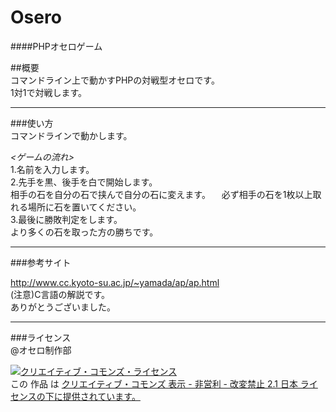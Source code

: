 Osero
=====

####PHPオセロゲーム   

##概要    
コマンドライン上で動かすPHPの対戦型オセロです。   
1対1で対戦します。    

---------------------------------------------
###使い方   
コマンドラインで動かします。    

_<ゲームの流れ>_    
1.名前を入力します。    
2.先手を黒、後手を白で開始します。    
  相手の石を自分の石で挟んで自分の石に変えます。
　必ず相手の石を1枚以上取れる場所に石を置いてください。   
3.最後に勝敗判定をします。    
  より多くの石を取った方の勝ちです。    
  
------------------------------------------
###参考サイト   

http://www.cc.kyoto-su.ac.jp/~yamada/ap/ap.html   
(注意)C言語の解説です。   
ありがとうございました。        

------------------------------------------
###ライセンス   
@オセロ制作部   

<a rel="license" href="http://creativecommons.org/licenses/by-nc-nd/2.1/jp/"><img alt="クリエイティブ・コモンズ・ライセンス" style="border-width:0" src="http://i.creativecommons.org/l/by-nc-nd/2.1/jp/88x31.png" /></a><br />この 作品 は <a rel="license" href="http://creativecommons.org/licenses/by-nc-nd/2.1/jp/">クリエイティブ・コモンズ 表示 - 非営利 - 改変禁止 2.1 日本 ライセンスの下に提供されています。</a>
